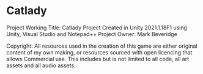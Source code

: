 # Catlady

Project Working Title: Catlady
Project Created in Unity 2021.1.18F1 using Unity, Visual Studio and Notepad++
Project Owner: Mark Beveridge

Copyright: All resources used in the creation of this game are either original content of my own making, or resources sourced with open licencing that allows
Commercial use. This includes but is not limited to all code, all art assets and all audio assets.
